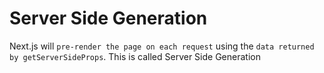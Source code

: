 # Server Side Generation

Next.js will `pre-render the page on each request` using the `data returned by getServerSideProps`. This is called Server Side Generation
